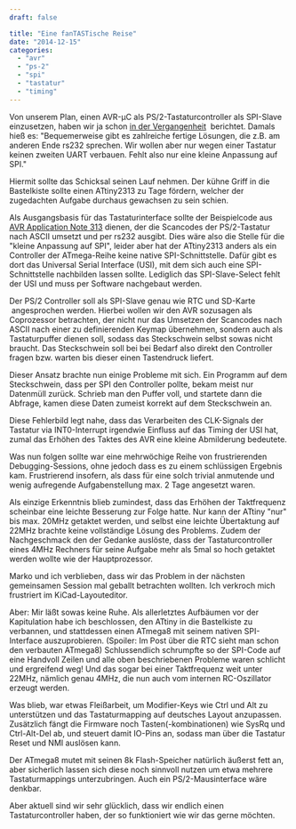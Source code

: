 ```yaml
---
draft: false

title: "Eine fanTASTische Reise"
date: "2014-12-15"
categories: 
  - "avr"
  - "ps-2"
  - "spi"
  - "tastatur"
  - "timing"
---
```


Von unserem Plan, einen AVR-µC als PS/2-Tastaturcontroller als SPI-Slave einzusetzen, haben wir ja schon [in der Vergangenheit](http://wordpress.steckschwein.de/wordpress/index.php/2014/07/11/tore-zur-welt/)  berichtet. Damals hieß es: "Bequemerweise gibt es zahlreiche fertige Lösungen, die z.B. am anderen Ende rs232 sprechen. Wir wollen aber nur wegen einer Tastatur keinen zweiten UART verbauen. Fehlt also nur eine kleine Anpassung auf SPI."

Hiermit sollte das Schicksal seinen Lauf nehmen. Der kühne Griff in die Bastelkiste sollte einen ATtiny2313 zu Tage fördern, welcher der zugedachten Aufgabe durchaus gewachsen zu sein schien.

Als Ausgangsbasis für das Tastaturinterface sollte der Beispielcode aus [AVR Application Note 313](http://www.atmel.com/Images/doc1235.pdf) dienen, der die Scancodes der PS/2-Tastatur nach ASCII umsetzt und per rs232 ausgibt. Dies wäre also die Stelle für die "kleine Anpassung auf SPI", leider aber hat der ATtiny2313 anders als ein Controller der ATmega-Reihe keine native SPI-Schnittstelle. Dafür gibt es dort das Universal Serial Interface (USI), mit dem sich auch eine SPI-Schnittstelle nachbilden lassen sollte. Lediglich das SPI-Slave-Select fehlt der USI und muss per Software nachgebaut werden.

Der PS/2 Controller soll als SPI-Slave genau wie RTC und SD-Karte  angesprochen werden. Hierbei wollen wir den AVR sozusagen als Coprozessor betrachten, der nicht nur das Umsetzen der Scancodes nach ASCII nach einer zu definierenden Keymap übernehmen, sondern auch als Tastaturpuffer dienen soll, sodass das Steckschwein selbst sowas nicht braucht. Das Steckschwein soll bei bei Bedarf also direkt den Controller fragen bzw. warten bis dieser einen Tastendruck liefert.

Dieser Ansatz brachte nun einige Probleme mit sich. Ein Programm auf dem Steckschwein, dass per SPI den Controller pollte, bekam meist nur Datenmüll zurück. Schrieb man den Puffer voll, und startete dann die Abfrage, kamen diese Daten zumeist korrekt auf dem Steckschwein an.

Diese Fehlerbild legt nahe, dass das Verarbeiten des CLK-Signals der Tastatur via INT0-Interrupt irgendwie Einfluss auf das Timing der USI hat, zumal das Erhöhen des Taktes des AVR eine kleine Abmilderung bedeutete.

Was nun folgen sollte war eine mehrwöchige Reihe von frustrierenden Debugging-Sessions, ohne jedoch dass es zu einem schlüssigen Ergebnis kam. Frustrierend insofern, als dass für eine solch trivial anmutende und wenig aufregende Aufgabenstellung max. 2 Tage angesetzt waren.

Als einzige Erkenntnis blieb zumindest, dass das Erhöhen der Taktfrequenz scheinbar eine leichte Besserung zur Folge hatte. Nur kann der ATtiny "nur" bis max. 20MHz getaktet werden, und selbst eine leichte Übertaktung auf 22MHz brachte keine vollständige Lösung des Problems. Zudem der Nachgeschmack den der Gedanke auslöste, dass der Tastaturcontroller eines 4MHz Rechners für seine Aufgabe mehr als 5mal so hoch getaktet werden wollte wie der Hauptprozessor.

Marko und ich verblieben, dass wir das Problem in der nächsten gemeinsamen Session mal geballt betrachten wollten. Ich verkroch mich frustriert im KiCad-Layouteditor.

Aber: Mir läßt sowas keine Ruhe. Als allerletztes Aufbäumen vor der Kapitulation habe ich beschlossen, den ATtiny in die Bastelkiste zu verbannen, und stattdessen einen ATmega8 mit seinem nativen SPI-Interface auszuprobieren. (Spoiler: Im Post über die RTC sieht man schon den verbauten ATmega8) Schlussendlich schrumpfte so der SPI-Code auf eine Handvoll Zeilen und alle oben beschriebenen Probleme waren schlicht und ergreifend weg! Und das sogar bei einer Taktfrequenz weit unter 22MHz, nämlich genau 4MHz, die nun auch vom internen RC-Oszillator erzeugt werden.

Was blieb, war etwas Fleißarbeit, um Modifier-Keys wie Ctrl und Alt zu unterstützen und das Tastaturmapping auf deutsches Layout anzupassen. Zusätzlich fängt die Firmware noch Tasten(-kombinationen) wie SysRq und Ctrl-Alt-Del ab, und steuert damit IO-Pins an, sodass man über die Tastatur Reset und NMI auslösen kann.

Der ATmega8 mutet mit seinen 8k Flash-Speicher natürlich äußerst fett an, aber sicherlich lassen sich diese noch sinnvoll nutzen um etwa mehrere Tastaturmappings unterzubringen. Auch ein PS/2-Mausinterface wäre denkbar.

Aber aktuell sind wir sehr glücklich, dass wir endlich einen Tastaturcontroller haben, der so funktioniert wie wir das gerne möchten.
